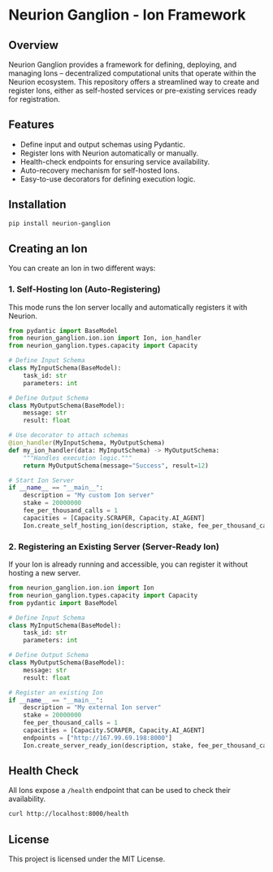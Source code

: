 # Neurion Ganglion - Ion Framework

## Overview
Neurion Ganglion provides a framework for defining, deploying, and managing Ions – decentralized computational units that operate within the Neurion ecosystem. This repository offers a streamlined way to create and register Ions, either as self-hosted services or pre-existing services ready for registration.

## Features
- Define input and output schemas using Pydantic.
- Register Ions with Neurion automatically or manually.
- Health-check endpoints for ensuring service availability.
- Auto-recovery mechanism for self-hosted Ions.
- Easy-to-use decorators for defining execution logic.

## Installation

```sh
pip install neurion-ganglion
```

## Creating an Ion
You can create an Ion in two different ways:

### 1. Self-Hosting Ion (Auto-Registering)
This mode runs the Ion server locally and automatically registers it with Neurion.

```python
from pydantic import BaseModel
from neurion_ganglion.ion.ion import Ion, ion_handler
from neurion_ganglion.types.capacity import Capacity

# Define Input Schema
class MyInputSchema(BaseModel):
    task_id: str
    parameters: int

# Define Output Schema
class MyOutputSchema(BaseModel):
    message: str
    result: float

# Use decorator to attach schemas
@ion_handler(MyInputSchema, MyOutputSchema)
def my_ion_handler(data: MyInputSchema) -> MyOutputSchema:
    """Handles execution logic."""
    return MyOutputSchema(message="Success", result=12)

# Start Ion Server
if __name__ == "__main__":
    description = "My custom Ion server"
    stake = 20000000
    fee_per_thousand_calls = 1
    capacities = [Capacity.SCRAPER, Capacity.AI_AGENT]
    Ion.create_self_hosting_ion(description, stake, fee_per_thousand_calls, capacities, my_ion_handler).start()
```

### 2. Registering an Existing Server (Server-Ready Ion)
If your Ion is already running and accessible, you can register it without hosting a new server.

```python
from neurion_ganglion.ion.ion import Ion
from neurion_ganglion.types.capacity import Capacity
from pydantic import BaseModel

# Define Input Schema
class MyInputSchema(BaseModel):
    task_id: str
    parameters: int

# Define Output Schema
class MyOutputSchema(BaseModel):
    message: str
    result: float

# Register an existing Ion
if __name__ == "__main__":
    description = "My external Ion server"
    stake = 20000000
    fee_per_thousand_calls = 1
    capacities = [Capacity.SCRAPER, Capacity.AI_AGENT]
    endpoints = ["http://167.99.69.198:8000"]
    Ion.create_server_ready_ion(description, stake, fee_per_thousand_calls, capacities, MyInputSchema, MyOutputSchema, endpoints).register_ion()
```

## Health Check
All Ions expose a `/health` endpoint that can be used to check their availability.

```sh
curl http://localhost:8000/health
```

## License
This project is licensed under the MIT License.

